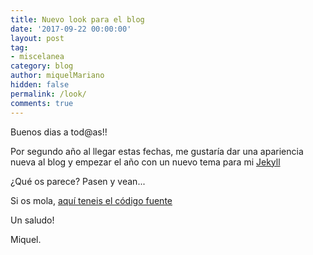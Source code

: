 ```yaml
---
title: Nuevo look para el blog
date: '2017-09-22 00:00:00'
layout: post
tag:
- miscelanea
category: blog
author: miquelMariano
hidden: false
permalink: /look/
comments: true
---
```


Buenos dias a tod@as!!

Por segundo año al llegar estas fechas, me gustaría dar una apariencia nueva al blog y empezar el año con un nuevo tema para mi [Jekyll](https://jekyllrb.com/)

¿Qué os parece? Pasen y vean...

Si os mola, [aquí teneis el código fuente](https://github.com/renyuanz/leonids)

Un saludo!

Miquel.



